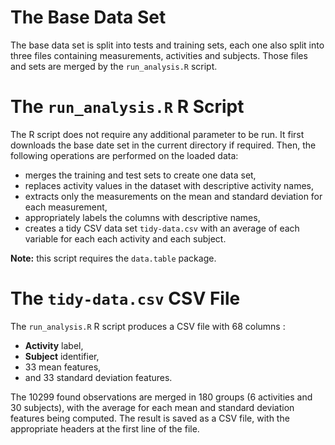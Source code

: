 The Base Data Set
=================

The base data set is split into tests and training sets, each one also split
into three files containing measurements, activities and subjects. Those files
and sets are merged by the `run_analysis.R` script.

The `run_analysis.R` R Script
=============================

The R script does not require any additional parameter to be run. It first
downloads the base date set in the current directory if required. Then, the
following operations are performed on the loaded data:

* merges the training and test sets to create one data set,
* replaces activity values in the dataset with descriptive activity names,
* extracts only the measurements on the mean and standard deviation for each
measurement,
* appropriately labels the columns with descriptive names,
* creates a tidy CSV data set `tidy-data.csv` with an average of each variable
for each each activity and each subject.

**Note:** this script requires the `data.table` package.

The `tidy-data.csv` CSV File
============================

The `run_analysis.R` R script produces a CSV file with 68 columns :

* **Activity** label,
* **Subject** identifier,
* 33 mean features,
* and 33 standard deviation features.

The 10299 found observations are merged in 180 groups (6 activities and 30
subjects), with the average for each mean and standard deviation features being
computed. The result is saved as a CSV file, with the appropriate headers at the
first line of the file.